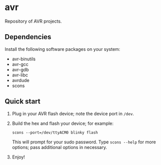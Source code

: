 avr
===
Repository of AVR projects.

Dependencies
------------
Install the following software packages on your system:
- avr-binutils
- avr-gcc
- avr-gdb
- avr-libc
- avrdude
- scons

Quick start
-----------
1. Plug in your AVR flash device; note the device port in `/dev`.
2. Build the hex and flash your device; for example:

       scons --port=/dev/ttyACM0 blinky flash

   This will prompt for your sudo password.
   Type `scons --help` for more options; pass additional options in necessary.
3. Enjoy!
